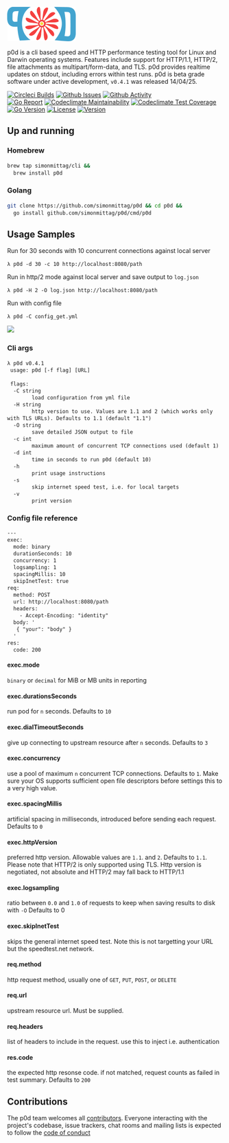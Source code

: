 ![](p0d_80.png)

p0d is a cli based speed and HTTP performance testing tool for Linux and Darwin operating systems. Features include support
for HTTP/1.1, HTTP/2, file attachments as multipart/form-data, and TLS. p0d provides realtime updates
on stdout, including errors within test runs. p0d is beta grade software under active development, `v0.4.1` was
released 14/04/25.

[![Circleci Builds](https://circleci.com/gh/simonmittag/p0d.svg?style=shield)](https://circleci.com/gh/simonmittag/p0d)
[![Github Issues](https://img.shields.io/github/issues/simonmittag/p0d)](https://github.com/simonmittag/p0d/issues)
[![Github Activity](https://img.shields.io/github/commit-activity/m/simonmittag/p0d)](https://img.shields.io/github/commit-activity/m/simonmittag/p0d)  
[![Go Report](https://goreportcard.com/badge/github.com/simonmittag/p0d)](https://goreportcard.com/report/github.com/simonmittag/p0d)
[![Codeclimate Maintainability](https://api.codeclimate.com/v1/badges/06a7484f009ea48a3832/maintainability)](https://codeclimate.com/github/simonmittag/p0d/maintainability)
[![Codeclimate Test Coverage](https://api.codeclimate.com/v1/badges/06a7484f009ea48a3832/test_coverage)](https://codeclimate.com/github/simonmittag/p0d/test_coverage)
[![Go Version](https://img.shields.io/github/go-mod/go-version/simonmittag/p0d)](https://img.shields.io/github/go-mod/go-version/simonmittag/p0d)
[![License](https://img.shields.io/badge/License-Apache%202.0-blue.svg)](https://opensource.org/licenses/Apache-2.0)
[![Version](https://img.shields.io/badge/version-0.4.0-orange)](https://github.com/simonmittag/p0d)

## Up and running

### Homebrew
```bash
brew tap simonmittag/cli && 
  brew install p0d
```

### Golang
```bash
git clone https://github.com/simonmittag/p0d && cd p0d &&
  go install github.com/simonmittag/p0d/cmd/p0d
```

## Usage Samples

Run for 30 seconds with 10 concurrent connections against local server
```
λ p0d -d 30 -c 10 http://localhost:8080/path
```

Run in http/2 mode against local server and save output to `log.json`
```
λ p0d -H 2 -O log.json http://localhost:8080/path
```

Run with config file
```
λ p0d -C config_get.yml
```

![](bash.gif)

### Cli args
```
λ p0d v0.4.1
 usage: p0d [-f flag] [URL]

 flags:
  -C string
        load configuration from yml file
  -H string
        http version to use. Values are 1.1 and 2 (which works only with TLS URLs). Defaults to 1.1 (default "1.1")
  -O string
        save detailed JSON output to file
  -c int
        maximum amount of concurrent TCP connections used (default 1)
  -d int
        time in seconds to run p0d (default 10)
  -h    
        print usage instructions
  -s 
        skip internet speed test, i.e. for local targets
  -v    
        print version
```

### Config file reference

```
---
exec:
  mode: binary
  durationSeconds: 10
  concurrency: 1
  logsampling: 1
  spacingMillis: 10
  skipInetTest: true
req:
  method: POST
  url: http://localhost:8080/path
  headers:
    - Accept-Encoding: "identity"
  body: '
   { "your": "body" }
  '
res:
  code: 200
```

#### exec.mode
`binary` or `decimal` for MiB or MB units in reporting

#### exec.durationsSeconds
run pod for `n` seconds. Defaults to `10`

#### exec.dialTimeoutSeconds
give up connecting to upstream resource after `n` seconds. Defaults to `3`

#### exec.concurrency
use a pool of maximum `n` concurrent TCP connections. Defaults to `1`. Make sure your OS supports
sufficient open file descriptors before settings this to a very high value. 

#### exec.spacingMillis
artificial spacing in milliseconds, introduced before sending each request. Defaults to `0`

#### exec.httpVersion
preferred http version. Allowable values are `1.1`. and `2`. Defaults to `1.1`. Please note that HTTP/2 is only
supported using TLS. Http version is negotiated, not absolute and HTTP/2 may fall back to HTTP/1.1

#### exec.logsampling
ratio between `0.0` and `1.0` of requests to keep when saving results to disk with `-O` Defaults to 0

#### exec.skipInetTest
skips the general internet speed test. Note this is not targetting your URL but the speedtest.net network.

#### req.method
http request method, usually one of `GET`, `PUT`, `POST`, or `DELETE`

#### req.url
upstream resource url. Must be supplied.

#### req.headers
list of headers to include in the request. use this to inject i.e. authentication

#### res.code
the expected http resonse code. if not matched, request counts as failed in test summary. Defaults to `200`

## Contributions

The p0d team welcomes all [contributors](https://github.com/simonmittag/p0d/blob/master/CONTRIBUTING.md). Everyone
interacting with the project's codebase, issue trackers, chat rooms and mailing lists is expected to follow
the [code of conduct](https://github.com/simonmittag/p0d/blob/master/CODE_OF_CONDUCT.md)
